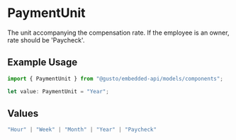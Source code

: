 # PaymentUnit

The unit accompanying the compensation rate. If the employee is an owner, rate should be 'Paycheck'.

## Example Usage

```typescript
import { PaymentUnit } from "@gusto/embedded-api/models/components";

let value: PaymentUnit = "Year";
```

## Values

```typescript
"Hour" | "Week" | "Month" | "Year" | "Paycheck"
```
